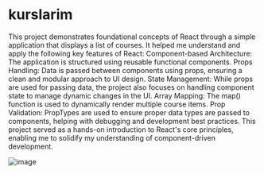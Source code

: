 # kurslarim
This project demonstrates foundational concepts of React through a simple application that displays a list of courses. It helped me understand and apply the following key features of React:
Component-based Architecture: The application is structured using reusable functional components.
Props Handling: Data is passed between components using props, ensuring a clean and modular approach to UI design.
State Management: While props are used for passing data, the project also focuses on handling component state to manage dynamic changes in the UI.
Array Mapping: The map() function is used to dynamically render multiple course items.
Prop Validation: PropTypes are used to ensure proper data types are passed to components, helping with debugging and development best practices.
This project served as a hands-on introduction to React's core principles, enabling me to solidify my understanding of component-driven development.

![image](https://github.com/user-attachments/assets/407de8f0-50ce-4882-94e6-f1d0f43b1d37)
